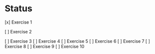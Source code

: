 # Status

[x] Exercise 1

[ ] Exercise 2

[ ] Exercise 3
[ ] Exercise 4
[ ] Exercise 5
[ ] Exercise 6
[ ] Exercise 7
[ ] Exercise 8
[ ] Exercise 9
[ ] Exercise 10